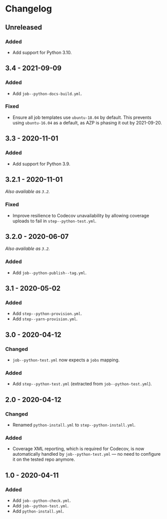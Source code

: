 # Changelog

## Unreleased

### Added

- Add support for Python 3.10.

## 3.4 - 2021-09-09

### Added

- Add `job--python-docs-build.yml`.

### Fixed

- Ensure all job templates use `ubuntu-18.04` by default. This prevents using `ubuntu-16.04` as a default, as AZP is phasing it out by 2021-09-20.

## 3.3 - 2020-11-01

### Added

- Add support for Python 3.9.

## 3.2.1 - 2020-11-01

_Also available as `3.2`._

### Fixed

- Improve resilience to Codecov unavailability by allowing coverage uploads to fail in `step--python-test.yml`.

## 3.2.0 - 2020-06-07

_Also available as `3.2`._

### Added

- Add `job--python-publish--tag.yml`.

## 3.1 - 2020-05-02

### Added

- Add `step--python-provision.yml`.
- Add `step--yarn-provision.yml`.

## 3.0 - 2020-04-12

### Changed

- `job--python-test.yml` now expects a `jobs` mapping.

### Added

- Add `step--python-test.yml` (extracted from `job--python-test.yml`).

## 2.0 - 2020-04-12

### Changed

- Renamed `python-install.yml` to `step--python-install.yml`.

### Added

- Coverage XML reporting, which is required for Codecov, is now automatically handled by `job--python-test.yml` — no need to configure it on the tested repo anymore.

## 1.0 - 2020-04-11

### Added

- Add `job--python-check.yml`.
- Add `job--python-test.yml`.
- Add `python-install.yml`.
